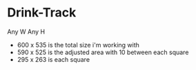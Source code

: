 # Drink-Track


Any W Any H
- 600 x 535 is the total size i'm working with
- 590 x 525 is the adjusted area with 10 between each square
- 295 x 263 is each square

